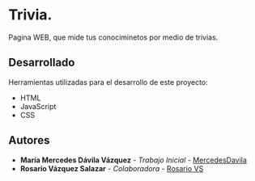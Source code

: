 # Trivia. 

Pagina WEB, que mide tus conociminetos por medio de trivias.


## Desarrollado

Herramientas utilizadas para el desarrollo de este proyecto: 


* HTML
* JavaScript
* CSS



## Autores

* **María Mercedes Dávila Vázquez** - *Trabajo Inicial* - [MercedesDavila](https://github.com/MercedesDavila)
* **Rosario Vázquez Salazar** - *Colaboradora* - [Rosario VS](https://github.com/Konachimney)

